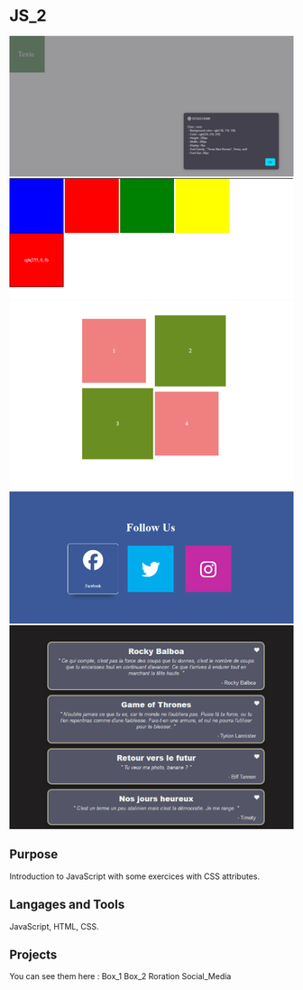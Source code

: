 # JS_2

<img style="width:25% height:25%" src="https://github.com/Flibouche/Exo_JS_2/blob/main/Images/exercice1.png">
<img style="width:25% height:25%" src="https://github.com/Flibouche/Exo_JS_2/blob/main/Images/exercice2.png">
<img style="width:25% height:25%" src="https://github.com/Flibouche/Exo_JS_2/blob/main/Images/exercice3.png">
<img style="width:25% height:25%" src="https://github.com/Flibouche/Exo_JS_2/blob/main/Images/exercice4.png">
<img style="width:25% height:25%" src="https://github.com/Flibouche/Exo_JS_2/blob/main/Images/exercice5.png">

## Purpose
Introduction to JavaScript with some exercices with CSS attributes.

## Langages and Tools
JavaScript, HTML, CSS.

## Projects
You can see them here :
<a hred="https://codepen.io/Flibouche/pen/xxePPwy">Box_1</a>
<a hred="https://codepen.io/Flibouche/pen/WNWXXGp">Box_2</a>
<a hred="https://codepen.io/Flibouche/pen/ExJbbgd">Roration</a>
<a hred="https://codepen.io/Flibouche/pen/mdgqqOJ">Social_Media</a>
